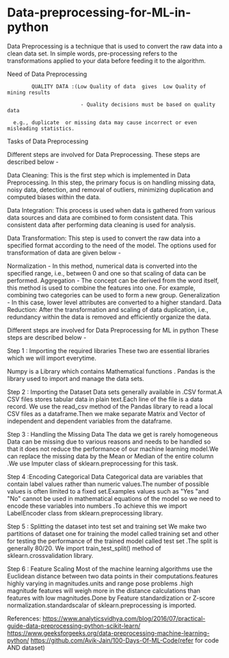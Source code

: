 # Data-preprocessing-for-ML-in-python
Data Preprocessing is a technique that is used to convert the raw data into a clean data set. In simple words, pre-processing refers to the transformations applied to your data before feeding it to the algorithm. 

Need of Data Preprocessing

            QUALITY DATA :(Low Quality of data  gives  Low Quality of mining results    

                            - Quality decisions must be based on quality data

      e.g., duplicate  or missing data may cause incorrect or even misleading statistics.

Tasks of Data Preprocessing

Different steps are involved for Data Preprocessing. These steps are described below -

Data Cleaning:
This is the first step which is implemented in Data Preprocessing. In this step, the primary focus is on handling missing data, noisy data, detection, and removal of outliers, minimizing duplication and computed biases within the data.

Data Integration:
This process is used when data is gathered from various data sources and data are combined to form consistent data. This consistent data after performing data cleaning is used for analysis.

Data Transformation:
This step is used to convert the raw data into a specified format according to the need of the model. The options used for transformation of data are given below -

Normalization - In this method, numerical data is converted into the specified range, i.e., between 0 and one so that scaling of data can be performed.
Aggregation - The concept can be derived from the word itself, this method is used to combine the features into one. For example, combining two categories can be used to form a new group.
Generalization - In this case, lower level attributes are converted to a higher standard.
Data Reduction:
After the transformation and scaling of data duplication, i.e., redundancy within the data is removed and efficiently organize the data.

Different steps are involved for Data Preprocessing for ML in python
 These steps are described below -

Step 1 : Importing the required libraries
        These two are essential libraries which we will import everytime.

Numpy is a Library which contains Mathematical functions .
Pandas is the library used to import and manage the data sets.

Step 2 : Importing the  Dataset
         Data sets generally available in .CSV format.A CSV files stores tabular data in plain text.Each line of the file is a data              record. We use the read_csv method of the Pandas library to read a local CSV files as a dataframe.Then we make separate Matrix          and Vector of independent and dependent variables from the dataframe.

Step 3 : Handling the Missing Data
         The data we get is rarely homogeneous Data can be missing due to various reasons and needs to be handled so that it does not            reduce the performance of our machine learning model.We can replace the missing data by the Mean or Median of the entire column          .We use Imputer class of sklearn.preprocessing for this task.

Step 4 :Encoding Categorical Data 
        Categorical data are variables that contain label values rather than numeric values.The number of possible values is often               limited to a fixed set.Examples values such as "Yes "and "No" cannot be used in mathematical equations of the model so we need           to encode these variables into numbers .To achieve this we import LabelEncoder class from sklearn.preprocessing library.

Step 5 : Splitting the dataset into test set and training set 
        We make two partitions of dataset one for training the model called training set and other for testing the performance of the           trained model called test set .The split is generally 80/20. We import train_test_split() method of sklearn.crossvalidation             library.

Step 6 : Feature Scaling 
        Most of the machine learning algorithms use the Euclidean distance between two data points in their computations.features highly         varying in magnitudes.units and range pose problems .high magnitude features will weigh more in the distance calculations than           features with low magnitudes.Done by Feature standardization or Z-score normalization.standardscalar of sklearn.preprocessing is         imported.

References:
https://www.analyticsvidhya.com/blog/2016/07/practical-guide-data-preprocessing-python-scikit-learn/
https://www.geeksforgeeks.org/data-preprocessing-machine-learning-python/
https://github.com/Avik-Jain/100-Days-Of-ML-Code(refer for code AND dataset)



